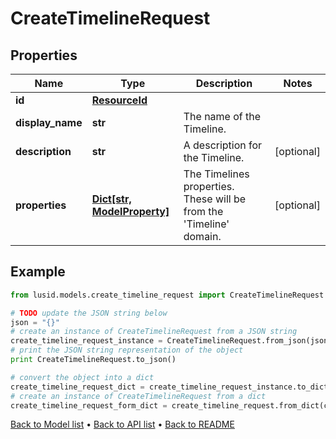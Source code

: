 # CreateTimelineRequest


## Properties
Name | Type | Description | Notes
------------ | ------------- | ------------- | -------------
**id** | [**ResourceId**](ResourceId.md) |  | 
**display_name** | **str** | The name of the Timeline. | 
**description** | **str** | A description for the Timeline. | [optional] 
**properties** | [**Dict[str, ModelProperty]**](ModelProperty.md) | The Timelines properties. These will be from the &#39;Timeline&#39; domain. | [optional] 

## Example

```python
from lusid.models.create_timeline_request import CreateTimelineRequest

# TODO update the JSON string below
json = "{}"
# create an instance of CreateTimelineRequest from a JSON string
create_timeline_request_instance = CreateTimelineRequest.from_json(json)
# print the JSON string representation of the object
print CreateTimelineRequest.to_json()

# convert the object into a dict
create_timeline_request_dict = create_timeline_request_instance.to_dict()
# create an instance of CreateTimelineRequest from a dict
create_timeline_request_form_dict = create_timeline_request.from_dict(create_timeline_request_dict)
```
[Back to Model list](../README.md#documentation-for-models) &#8226; [Back to API list](../README.md#documentation-for-api-endpoints) &#8226; [Back to README](../README.md)


